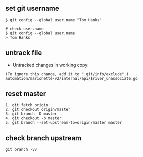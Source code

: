 

## set git username

```
$ git config --global user.name "Tom Hanks"

# check user.name
$ git config --global user.name
> Tom Hanks
```

## untrack file
* Untracked changes in working copy:

```
(To ignore this change, add it to ".git/info/exclude".)
automation/marionette-v2/internal/api/$river_unassociate.go
```

## reset master

```
1. git fetch origin
2. git checkout origin/master
3. git branch -D master
4. git checkout -b master
5. git branch --set-upstream-to=origin/master master
```

## check branch upstream

```
git branch -vv
```